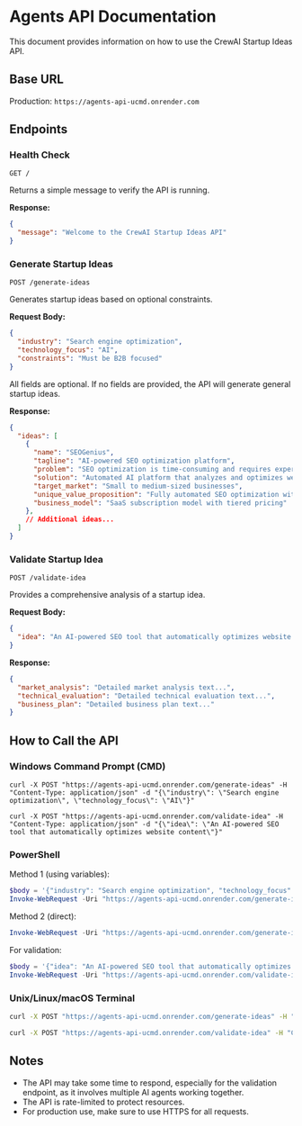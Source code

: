# Agents API Documentation

This document provides information on how to use the CrewAI Startup Ideas API.

## Base URL

Production: `https://agents-api-ucmd.onrender.com`

## Endpoints

### Health Check

```
GET /
```

Returns a simple message to verify the API is running.

**Response:**
```json
{
  "message": "Welcome to the CrewAI Startup Ideas API"
}
```

### Generate Startup Ideas

```
POST /generate-ideas
```

Generates startup ideas based on optional constraints.

**Request Body:**
```json
{
  "industry": "Search engine optimization",
  "technology_focus": "AI",
  "constraints": "Must be B2B focused"
}
```

All fields are optional. If no fields are provided, the API will generate general startup ideas.

**Response:**
```json
{
  "ideas": [
    {
      "name": "SEOGenius",
      "tagline": "AI-powered SEO optimization platform",
      "problem": "SEO optimization is time-consuming and requires expertise",
      "solution": "Automated AI platform that analyzes and optimizes website content",
      "target_market": "Small to medium-sized businesses",
      "unique_value_proposition": "Fully automated SEO optimization with minimal human intervention",
      "business_model": "SaaS subscription model with tiered pricing"
    },
    // Additional ideas...
  ]
}
```

### Validate Startup Idea

```
POST /validate-idea
```

Provides a comprehensive analysis of a startup idea.

**Request Body:**
```json
{
  "idea": "An AI-powered SEO tool that automatically optimizes website content"
}
```

**Response:**
```json
{
  "market_analysis": "Detailed market analysis text...",
  "technical_evaluation": "Detailed technical evaluation text...",
  "business_plan": "Detailed business plan text..."
}
```

## How to Call the API

### Windows Command Prompt (CMD)

```
curl -X POST "https://agents-api-ucmd.onrender.com/generate-ideas" -H "Content-Type: application/json" -d "{\"industry\": \"Search engine optimization\", \"technology_focus\": \"AI\"}"
```

```
curl -X POST "https://agents-api-ucmd.onrender.com/validate-idea" -H "Content-Type: application/json" -d "{\"idea\": \"An AI-powered SEO tool that automatically optimizes website content\"}"
```

### PowerShell

Method 1 (using variables):
```powershell
$body = '{"industry": "Search engine optimization", "technology_focus": "AI"}'
Invoke-WebRequest -Uri "https://agents-api-ucmd.onrender.com/generate-ideas" -Method POST -Headers @{"Content-Type"="application/json"} -Body $body
```

Method 2 (direct):
```powershell
Invoke-WebRequest -Uri "https://agents-api-ucmd.onrender.com/generate-ideas" -Method POST -Headers @{"Content-Type"="application/json"} -Body '{"industry": "Search engine optimization", "technology_focus": "AI"}'
```

For validation:
```powershell
$body = '{"idea": "An AI-powered SEO tool that automatically optimizes website content"}'
Invoke-WebRequest -Uri "https://agents-api-ucmd.onrender.com/validate-idea" -Method POST -Headers @{"Content-Type"="application/json"} -Body $body
```

### Unix/Linux/macOS Terminal

```bash
curl -X POST "https://agents-api-ucmd.onrender.com/generate-ideas" -H "Content-Type: application/json" -d '{"industry": "Search engine optimization", "technology_focus": "AI"}'
```

```bash
curl -X POST "https://agents-api-ucmd.onrender.com/validate-idea" -H "Content-Type: application/json" -d '{"idea": "An AI-powered SEO tool that automatically optimizes website content"}'
```

## Notes

- The API may take some time to respond, especially for the validation endpoint, as it involves multiple AI agents working together.
- The API is rate-limited to protect resources.
- For production use, make sure to use HTTPS for all requests.
